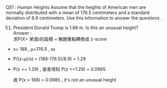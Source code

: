 Q51 : Human Heights Assume that the heights of American men are normally distributed with a mean of 176.5 centimeters 
and a standard deviation of 8.9 centimeters. Use this information to answer the questions .  

51. President Donald Trump is 1.88 m. Is this an unusual height?  
Answer :  
求P(X> 某值)的面積 = 解題重點轉換成 z-score  
- x= 188  , μ=176.5 ,  ss
- P((x-μ)/s)  = (188-176.5)/8.9) = 1.29  
- P(z >= 1.29) , 查表得知 P(z >=1.29) = 0.0985

  故 P(x > 188) = 0.0985 , it's not an unusual height 
